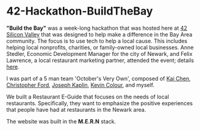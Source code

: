 # 42-Hackathon-BuildTheBay

**"Build the Bay"** was a week-long hackathon that was hosted here at [42 Silicon Valley](https://www.42.us.org/) that was designed to help make a difference in the Bay Area community. The focus is to use tech to help a local cause. This includes helping local nonprofits, charities, or family-owned local businesses. Anne Stedler, Economic Development Manager for the city of Newark, and Felix Lawrence, a local restaurant marketing partner, attended the event; details [here](https://www.42.us.org/42-hosts-first-build-the-bay-hackathon/).

I was part of a 5 man team 'October's Very Own', composed of [Kai Chen](https://github.com/yakuseishou),  [Christopher Ford](https://github.com/Chris7Ford), [Joseph Kaplin](https://github.com/jkaplin), [Kevin Colour](https://github.com/MrColour), and myself.

We built a Restaurant E-Guide that focuses on the needs of local restaurants. Specifically, they want to emphasize the positive experiences that people have had at restaurants in the Newark area.

The website was built in the **M.E.R.N** stack.
